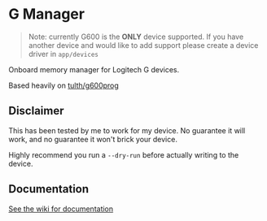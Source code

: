 # G Manager

> Note: currently G600 is the **ONLY** device supported.
> If you have another device and would like to add support please create a device driver in `app/devices`

Onboard memory manager for Logitech G devices. 

Based heavily on [tulth/g600prog](https://github.com/tulth/g600prog)

## Disclaimer

This has been tested by me to work for my device. No guarantee it will work, and no guarantee it won't brick your device.

Highly recommend you run a `--dry-run` before actually writing to the device. 

## Documentation

[See the wiki for documentation](https://github.com/samueljtaylor/g-manager/wiki)

